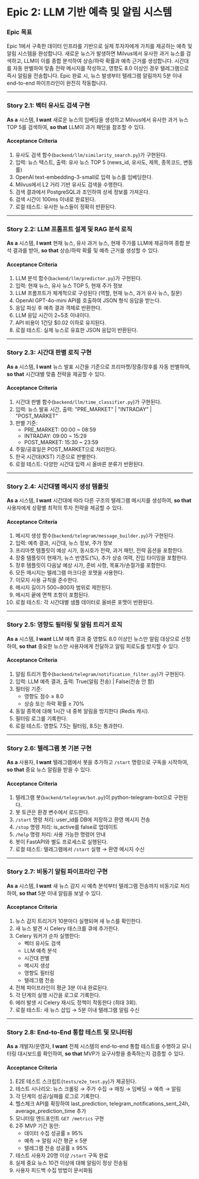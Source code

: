 # Epic 2: LLM 기반 예측 및 알림 시스템

### Epic 목표

Epic 1에서 구축한 데이터 인프라를 기반으로 실제 투자자에게 가치를 제공하는 예측 및 알림 시스템을 완성합니다. 새로운 뉴스가 발생하면 Milvus에서 유사한 과거 뉴스를 검색하고, LLM이 이를 종합 분석하여 상승/하락 확률과 예측 근거를 생성합니다. 시간대를 자동 판별하여 맞춤 전략 메시지를 작성하고, 영향도 8.0 이상인 경우 텔레그램으로 즉시 알림을 전송합니다. Epic 완료 시, 뉴스 발생부터 텔레그램 알림까지 5분 이내 end-to-end 파이프라인이 완전히 작동합니다.

---

### Story 2.1: 벡터 유사도 검색 구현

**As a** 시스템,
**I want** 새로운 뉴스의 임베딩을 생성하고 Milvus에서 유사한 과거 뉴스 TOP 5를 검색하여,
**so that** LLM이 과거 패턴을 참조할 수 있다.

#### Acceptance Criteria

1. 유사도 검색 함수(`backend/llm/similarity_search.py`)가 구현된다.
2. 입력: 뉴스 텍스트, 출력: 유사 뉴스 TOP 5 (news_id, 유사도, 제목, 종목코드, 변동률)
3. OpenAI text-embedding-3-small로 입력 뉴스를 임베딩한다.
4. Milvus에서 L2 거리 기반 유사도 검색을 수행한다.
5. 검색 결과에서 PostgreSQL과 조인하여 상세 정보를 가져온다.
6. 검색 시간이 100ms 이내로 완료된다.
7. 로컬 테스트: 유사한 뉴스들이 정확히 반환된다.

---

### Story 2.2: LLM 프롬프트 설계 및 RAG 분석 로직

**As a** 시스템,
**I want** 현재 뉴스, 유사 과거 뉴스, 현재 주가를 LLM에 제공하여 종합 분석 결과를 받아,
**so that** 상승/하락 확률 및 예측 근거를 생성할 수 있다.

#### Acceptance Criteria

1. LLM 분석 함수(`backend/llm/predictor.py`)가 구현된다.
2. 입력: 현재 뉴스, 유사 뉴스 TOP 5, 현재 주가 정보
3. LLM 프롬프트가 체계적으로 구성된다 (역할, 현재 뉴스, 과거 유사 뉴스, 질문)
4. OpenAI GPT-4o-mini API를 호출하여 JSON 형식 응답을 받는다.
5. 응답 파싱 후 예측 결과 객체로 반환한다.
6. LLM 응답 시간이 2~5초 이내이다.
7. API 비용이 1건당 $0.02 이하로 유지된다.
8. 로컬 테스트: 실제 뉴스로 유효한 JSON 응답이 반환된다.

---

### Story 2.3: 시간대 판별 로직 구현

**As a** 시스템,
**I want** 뉴스 발표 시간을 기준으로 프리마켓/장중/장후를 자동 판별하여,
**so that** 시간대별 맞춤 전략을 제공할 수 있다.

#### Acceptance Criteria

1. 시간대 판별 함수(`backend/llm/time_classifier.py`)가 구현된다.
2. 입력: 뉴스 발표 시간, 출력: "PRE_MARKET" | "INTRADAY" | "POST_MARKET"
3. 판별 기준:
   - PRE_MARKET: 00:00 ~ 08:59
   - INTRADAY: 09:00 ~ 15:29
   - POST_MARKET: 15:30 ~ 23:59
4. 주말/공휴일은 POST_MARKET으로 처리한다.
5. 한국 시간대(KST) 기준으로 판별한다.
6. 로컬 테스트: 다양한 시간대 입력 시 올바른 분류가 반환된다.

---

### Story 2.4: 시간대별 메시지 생성 템플릿

**As a** 시스템,
**I want** 시간대에 따라 다른 구조의 텔레그램 메시지를 생성하여,
**so that** 사용자에게 상황별 최적의 투자 전략을 제공할 수 있다.

#### Acceptance Criteria

1. 메시지 생성 함수(`backend/telegram/message_builder.py`)가 구현된다.
2. 입력: 예측 결과, 시간대, 뉴스 정보, 주가 정보
3. 프리마켓 템플릿이 예상 시가, 동시호가 전략, 과거 패턴, 전략 옵션을 포함한다.
4. 장중 템플릿이 현재가, 뉴스 반영도(%), 추가 상승 여력, 진입 타이밍을 포함한다.
5. 장후 템플릿이 다음날 예상 시가, 준비 사항, 목표가/손절가를 포함한다.
6. 모든 메시지는 텔레그램 마크다운 포맷을 사용한다.
7. 이모지 사용 규칙을 준수한다.
8. 메시지 길이가 500~800자 범위로 제한된다.
9. 메시지 끝에 면책 조항이 포함된다.
10. 로컬 테스트: 각 시간대별 샘플 데이터로 올바른 포맷이 반환된다.

---

### Story 2.5: 영향도 필터링 및 알림 트리거 로직

**As a** 시스템,
**I want** LLM 예측 결과 중 영향도 8.0 이상인 뉴스만 알림 대상으로 선정하여,
**so that** 중요한 뉴스만 사용자에게 전달하고 알림 피로도를 방지할 수 있다.

#### Acceptance Criteria

1. 알림 트리거 함수(`backend/telegram/notification_filter.py`)가 구현된다.
2. 입력: LLM 예측 결과, 출력: True(알림 전송) | False(전송 안 함)
3. 필터링 기준:
   - 영향도 점수 ≥ 8.0
   - 상승 또는 하락 확률 ≥ 70%
4. 동일 종목에 대해 1시간 내 중복 알림을 방지한다 (Redis 캐시).
5. 필터링 로그를 기록한다.
6. 로컬 테스트: 영향도 7.5는 필터링, 8.5는 통과한다.

---

### Story 2.6: 텔레그램 봇 기본 구현

**As a** 사용자,
**I want** 텔레그램에서 봇을 추가하고 `/start` 명령으로 구독을 시작하여,
**so that** 중요 뉴스 알림을 받을 수 있다.

#### Acceptance Criteria

1. 텔레그램 봇(`backend/telegram/bot.py`)이 python-telegram-bot으로 구현된다.
2. 봇 토큰은 환경 변수에서 로드한다.
3. `/start` 명령 처리: user_id를 DB에 저장하고 환영 메시지 전송
4. `/stop` 명령 처리: is_active를 false로 업데이트
5. `/help` 명령 처리: 사용 가능한 명령어 안내
6. 봇이 FastAPI와 별도 프로세스로 실행된다.
7. 로컬 테스트: 텔레그램에서 `/start` 실행 → 환영 메시지 수신

---

### Story 2.7: 비동기 알림 파이프라인 구현

**As a** 시스템,
**I want** 새 뉴스 감지 시 예측 분석부터 텔레그램 전송까지 비동기로 처리하여,
**so that** 5분 이내 알림을 보낼 수 있다.

#### Acceptance Criteria

1. 뉴스 감지 트리거가 10분마다 실행되며 새 뉴스를 확인한다.
2. 새 뉴스 발견 시 Celery 태스크를 큐에 추가한다.
3. Celery 워커가 순차 실행한다:
   - 벡터 유사도 검색
   - LLM 예측 분석
   - 시간대 판별
   - 메시지 생성
   - 영향도 필터링
   - 텔레그램 전송
4. 전체 파이프라인이 평균 3분 이내 완료된다.
5. 각 단계의 실행 시간을 로그로 기록한다.
6. 에러 발생 시 Celery 재시도 정책이 작동한다 (최대 3회).
7. 로컬 테스트: 새 뉴스 삽입 → 5분 이내 텔레그램 알림 수신

---

### Story 2.8: End-to-End 통합 테스트 및 모니터링

**As a** 개발자/운영자,
**I want** 전체 시스템의 end-to-end 통합 테스트를 수행하고 모니터링 대시보드를 확인하여,
**so that** MVP가 요구사항을 충족하는지 검증할 수 있다.

#### Acceptance Criteria

1. E2E 테스트 스크립트(`tests/e2e_test.py`)가 제공된다.
2. 테스트 시나리오: 뉴스 크롤링 → 주가 수집 → 매칭 → 임베딩 → 예측 → 알림
3. 각 단계의 성공/실패를 로그로 기록한다.
4. 헬스체크 API를 확장하여 last_prediction, telegram_notifications_sent_24h, average_prediction_time 추가
5. 모니터링 엔드포인트 `GET /metrics` 구현
6. 2주 MVP 기간 동안:
   - 데이터 수집 성공률 ≥ 95%
   - 예측 → 알림 시간 평균 ≤ 5분
   - 텔레그램 전송 성공률 ≥ 95%
7. 테스트 사용자 20명 이상 `/start` 구독 완료
8. 실제 중요 뉴스 10건 이상에 대해 알림이 정상 전송됨
9. 사용자 피드백 수집 방법이 문서화됨
